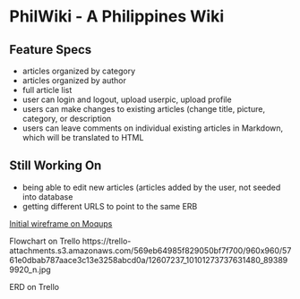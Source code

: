 <h1> PhilWiki - A Philippines Wiki </h1>

<h2> Feature Specs </h2>
<ul>
<li> articles organized by category </li>
<li> articles organized by author </li>
<li> full article list </li>
<li> user can login and logout, upload userpic, upload profile </li>
<li> users can make changes to existing articles (change title, picture, category, or description </li>
<li> users can leave comments on individual existing articles in Markdown, which will be translated to HTML</li>
</ul>

<h2> Still Working On </h2>
<ul> 
<li> being able to edit new articles (articles added by the user, not seeded into database </li>
<li> getting different URLS to point to the same ERB </li>
</ul>

<p><a href = "https://moqups.com/anfperez/wwJsrr66/p:a16b2c2a4" alt = "wireframe">Initial wireframe on Moqups </a> </p>

<p> Flowchart on Trello
https://trello-attachments.s3.amazonaws.com/569eb64985f829050bf7f700/960x960/5761e0dbab787aace3c13e3258abcd0a/12607237_10101273737631480_893899920_n.jpg </p>

<p> ERD on Trello
